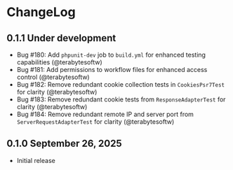 # ChangeLog

## 0.1.1 Under development

- Bug #180: Add `phpunit-dev` job to `build.yml` for enhanced testing capabilities (@terabytesoftw)
- Bug #181: Add permissions to workflow files for enhanced access control (@terabytesoftw)
- Bug #182: Remove redundant cookie collection tests in `CookiesPsr7Test` for clarity (@terabytesoftw)
- Bug #183: Remove redundant cookie tests from `ResponseAdapterTest` for clarity (@terabytesoftw)
- Bug #184: Remove redundant remote IP and server port from `ServerRequestAdapterTest` for clarity (@terabytesoftw)

## 0.1.0 September 26, 2025

- Initial release

